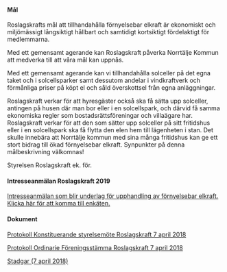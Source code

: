 #### Mål

Roslagskrafts mål att tillhandahålla förnyelsebar elkraft är ekonomiskt och miljömässigt långsiktigt hållbart och samtidigt kortsiktigt fördelaktigt för medlemmarna.

Med ett gemensamt agerande kan Roslagskraft påverka Norrtälje Kommun att medverka till att våra mål kan uppnås.

Med ett gemensamt agerande kan vi tillhandahålla solceller på det egna taket och i solcellsparker samt dessutom andelar i vindkraftverk och förmånliga priser på köpt el och såld överskottsel från egna anläggningar.

Roslagskraft verkar för att hyresgäster också ska få sätta upp solceller, antingen på husen där man bor eller i en solcellspark, och därvid få samma ekonomiska regler som bostadsrättsföreningar och villaägare har.
Roslagskraft verkar för att den som sätter upp solceller på sitt fritidshus eller i en solcellspark ska få flytta den elen hem till lägenheten i stan. Det skulle innebära att Norrtälje kommun med sina många fritidshus kan ge ett stort bidrag till ökad förnyelsebar elkraft.
Synpunkter på denna målbeskrivning välkomnas!

Styrelsen Roslagskraft ek. för.


#### Intresseanmälan Roslagskraft 2019

[Intresseanmälan som blir underlag för upphandling av förnyelsebar elkraft. Klicka här för att komma till enkäten.](https://www.surveymonkey.com/r/LKV3PY2)


#### Dokument

[Protokoll Konstituerande styrelsemöte Roslagskraft 7 april 2018](doc/Konst_stm_2018_Roslagskraft.pdf)

[Protokoll Ordinarie Föreningsstämma Roslagskraft 7 april 2018](doc/Protokoll_Roslagskraft_ord_stm_2018.pdf)

[Stadgar (7 april 2018)](doc/Roslagskraft_Stadgar_2018.pdf)
